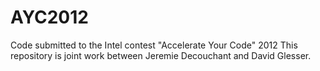 # AYC2012
Code submitted to the Intel contest "Accelerate Your Code" 2012 
This repository is joint work between Jeremie Decouchant and David Glesser.
